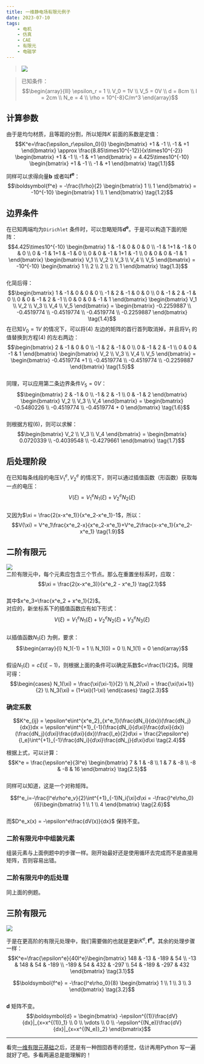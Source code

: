 ```yaml
---
title: 一维静电场有限元例子  
date: 2023-07-10  
tags:  
    - 电机  
    - 仿真  
    - CAE  
    - 有限元
    - 电磁学    
---    
```


> ![](1-D_element_question.png)  
<!-- more -->
> 已知条件：  
> $$\begin{array}{lll}
    \epsilon_r = 1 \\  
    V_0 = 1V \\  
    V_5 = 0V  \\
    d = 8cm  \\  
    l = 2cm \\  
    N_e = 4 \\
    \rho = 10^{-8}C/m^3 
\end{array}$$  

## 计算参数  
由于是均匀材质，且等距的分割，所以矩阵$K$ 前面的系数是定值：  
$$K^e=\frac{\epsilon_r\epsilon_0}{l} \begin{bmatrix}
    +1 & -1 \\
    -1 & +1
\end{bmatrix} \approx \frac{8.85\times10^{-12}}{x\times10^{-2}} \begin{bmatrix}
    +1 & -1 \\
    -1 & +1
\end{bmatrix} = 4.425\times10^{-10} \begin{bmatrix}
    +1 & -1 \\
    -1 & +1
\end{bmatrix} \tag{1.1}$$  

同样可以求得向量$\boldsymbol{b}$ 或者叫$\boldsymbol{f^e}$：  
$$\boldsymbol{f^e} = -\frac{l\rho}{2} \begin{bmatrix}
    1 \\
    1
\end{bmatrix} = -10^{-10} \begin{bmatrix}
    1 \\
    1
\end{bmatrix} \tag{1.2}$$    

## 边界条件  
在已知两端均为`Dirichlet` 条件时，可以忽略矩阵$\boldsymbol{d^e}$。于是可以构造下面的矩阵：  
$$4.425\times10^{-10} \begin{bmatrix}
    1 & -1 & 0 & 0 & 0 \\
    -1 & 1+1 & -1 & 0 & 0 \\
    0 & -1 & 1+1 & -1 & 0 \\
    0 & 0 & -1 & 1+1 & -1 \\
    0 & 0 & 0 & -1 & 1 
\end{bmatrix} \begin{bmatrix}
    V_1  \\
    V_2  \\
    V_3  \\
    V_4  \\
    V_5  
\end{bmatrix} = -10^{-10} \begin{bmatrix}
    1 \\
    2 \\
    2 \\
    2 \\
    1
\end{bmatrix} \tag{1.3}$$    
化简后得：  
$$\begin{bmatrix}
    1 & -1 & 0 & 0 & 0 \\
    -1 & 2 & -1 & 0 & 0 \\
    0 & -1 & 2 & -1 & 0 \\
    0 & 0 & -1 & 2 & -1 \\
    0 & 0 & 0 & -1 & 1 
\end{bmatrix} \begin{bmatrix}
    V_1  \\
    V_2  \\
    V_3  \\
    V_4  \\
    V_5  
\end{bmatrix} = \begin{bmatrix}
    -0.2259887 \\
    -0.4519774 \\
    -0.4519774 \\
    -0.4519774 \\
    -0.2259887 
\end{bmatrix} \tag{1.4}$$
在已知$V_0 = 1V$ 的情况下，可以将$(4)$ 左边的矩阵的首行首列取消掉，并且将$V_1$ 的值替换到方程$(4)$ 的左右两边：  
$$\begin{bmatrix}
    2 & -1 & 0 & 0 \\
    -1 & 2 & -1 & 0 \\
    0 & -1 & 2 & -1 \\
    0 & 0 & -1 & 1 
\end{bmatrix} \begin{bmatrix}
    V_2  \\
    V_3  \\
    V_4  \\
    V_5  
\end{bmatrix} = \begin{bmatrix}
    -0.4519774 +1 \\
    -0.4519774 \\
    -0.4519774 \\
    -0.2259887 
\end{bmatrix} \tag{1.5}$$    
同理，可以应用第二条边界条件$V_5=0V$：  
$$\begin{bmatrix}
    2 & -1 & 0  \\
    -1 & 2 & -1 \\
    0 & -1 & 2 
\end{bmatrix} \begin{bmatrix}
    V_2  \\
    V_3  \\
    V_4  
\end{bmatrix} = \begin{bmatrix}
    -0.5480226 \\
    -0.4519774 \\
    -0.4519774 + 0 
\end{bmatrix} \tag{1.6}$$    
则根据方程$(6)$，则可以求解：  
$$\begin{bmatrix}
    V_2 \\
    V_3 \\  
    V_4
\end{bmatrix} = \begin{bmatrix}
    0.0720339  \\  
    -0.4039548 \\  
    -0.4279661  
\end{bmatrix} \tag{1.7}$$  

## 后处理阶段  
在已知每条线段的电压$V^e_1,V^e_2$ 的情况下，则可以通过插值函数（形函数）获取每一点的电压：  
$$V(\xi) = V^e_1N_1(\xi)+V^e_2N_2(\xi) \tag{1.8}$$  
又因为$\xi = \frac{2(x-x^e_1)}{x^e_2-x^e_1}-1$，所以：  
$$V(\xi) = V^e_1\frac{x^e_2-x}{x^e_2-x^e_1}+V^e_2\frac{x-x^e_1}{x^e_2-x^e_1} \tag{1.9}$$  

## 二阶有限元  
![](1-D_element_quadratic.png)  
二阶有限元中，每个元素应包含三个节点。那么在重置坐标系时，应取：  
$$\xi = \frac{2(x-x^e_3)}{x^e_2 - x^e_1} \tag{2.1}$$  
其中$x^e_3=\frac{x^e_2 + x^e_1}{2}$。  
对应的，新坐标系下的插值函数应有如下形式：  
$$V(\xi) = V^e_1N_1(\xi) + V^e_2N_2(\xi) + V^e_3N_3(\xi) \tag{2.2}$$  
以插值函数$N_1(\xi)$ 为例，要求：  
$$\begin{array}{l}
    N_1(-1) = 1  \\  
    N_1(0) = 0  \\  
    N_1(1) = 0  
\end{array}$$  
假设$N_1(\xi) = c\xi(\xi-1)$，则根据上面的条件可以确定系数$c=\frac{1}{2}$。同理可得：  
$$\begin{cases}
    N_1(\xi) = \frac{\xi(\xi-1)}{2}  \\
    N_2(\xi) = \frac{\xi(\xi+1)}{2}  \\
    N_3(\xi) = (1+\xi)(1-\xi)
\end{cases} \tag{2.3}$$  

### 确定系数  
$$K^e_{ij} = \epsilon^e\int^{x^e_2}_{x^e_1}(\frac{dN_i}{dx})(\frac{dN_j}{dx})dx = \epsilon^e\int^{+1}_{-1}(\frac{dN_i}{d\xi}\frac{d\xi}{dx})(\frac{dN_j}{d\xi}\frac{d\xi}{dx})\frac{l_e}{2}d\xi = \frac{2\epsilon^e}{l_e}\int^{+1}_{-1}\frac{dN_i}{d\xi}\frac{dN_j}{d\xi}d\xi \tag{2.4}$$  

根据上式，可以计算：  
$$K^e = \frac{\epsilon^e}{3l^e} \begin{bmatrix}
    7 & 1 & -8  \\
    1 & 7 & -8  \\
    -8 & -8 & 16  
\end{bmatrix} \tag{2.5}$$  
同样可以知道，这是一个对称矩阵。    

$$f^e_i=-\frac{l^e\rho^e_v}{2}\int^{+1}_{-1}N_i{\xi}d\xi = -\frac{l^e\rho_0}{6}\begin{bmatrix}
    1 \\
    1 \\
    4
\end{bmatrix} \tag{2.6}$$  
而$D^e_x(x) = -\epsilon^e\frac{dV(x)}{dx}$ 保持不变。  

### 二阶有限元中中组装元素  
组装元素与上面例题中的步骤一样。刚开始最好还是使用循环去完成而不是直接用矩阵，否则容易出错。  


### 二阶有限元中的后处理  
同上面的例题。  

## 三阶有限元   
![](1-D_element_cubic.png)  

于是在更高阶的有限元处理中，我们需要做的也就是更新$K^e, \boldsymbol{f^e}$。其余的处理步骤一样：  
$$K^e=\frac{\epsilon^e}{40l^e}\begin{bmatrix}
    148 & -13 & -189 & 54 \\
    -13 & 148 & 54 & -189 \\
    -189 & 54 & 432 & -297 \\
    54 & -189 & -297 & 432
\end{bmatrix} \tag{3.1}$$  

$$\boldsymbol{f^e} = -\frac{l^e\rho_0}{8} \begin{bmatrix}
    1 \\
    1 \\
    3 \\
    3
\end{bmatrix} \tag{3.2}$$  
$\boldsymbol{d}$ 矩阵不变。  
$$\boldsymbol{d} = \begin{bmatrix}
    -\epsilon^{(1)}\frac{dV}{dx}|_{x=x^{(1)}_1}  \\
    0 \\
    \vdots \\ 
    0 \\ 
    -\epsilon^{(N_e)}\frac{dV}{dx}|_{x=x^{(N_e)}_2}
\end{bmatrix}$$  

-----  

看完[一维有限元基础](./README.md)之后，还是有一种囫囵吞枣的感觉，估计再用Python 写一遍就好了吧。多看两遍总是能理解的！
